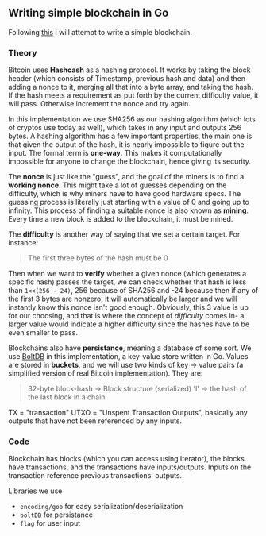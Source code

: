 ## Writing simple blockchain in Go

Following [this](https://jeiwan.net/posts/building-blockchain-in-go-part-1/) I will attempt to write a simple blockchain. 

### Theory

Bitcoin uses **Hashcash** as a hashing protocol. It works by taking the block header (which consists of Timestamp, previous hash and data) and then adding a nonce to it, merging all that into a byte array, and taking the hash. If the hash meets a requirement as put forth by the current difficulty value, it will pass. Otherwise increment the nonce and try again. 

In this implementation we use SHA256 as our hashing algorithm (which lots of cryptos use today as well), which takes in any input and outputs 256 bytes. A hashing algorithm has a few important properties, the main one is that given the output of the hash, it is nearly impossible to figure out the input. The formal term is **one-way**. This makes it computationally impossible for anyone to change the blockchain, hence giving its security.

The **nonce** is just like the "guess", and the goal of the miners is to find a **working nonce**. This might take a lot of guesses depending on the difficulty, which is why miners have to have good hardware specs. The guessing process is literally just starting with a value of 0 and going up to infinity. This process of finding a suitable nonce is also known as **mining**. Every time a new block is added to the blockchain, it must be mined.

The **difficulty** is another way of saying that we set a certain target. For instance:
> The first three bytes of the hash must be 0

Then when we want to **verify** whether a given nonce (which generates a specific hash) passes the target, we can check whether that hash is less than `1<<(256 - 24)`, 256 because of SHA256 and -24 because then if any of the first 3 bytes are nonzero, it will automatically be larger and we will instantly know this nonce isn't good enough. Obviously, this 3 value is up for our choosing, and that is where the concept of *difficulty* comes in- a larger value would indicate a higher difficulty since the hashes have to be even smaller to pass. 

Blockchains also have **persistance**, meaning a database of some sort. We use [BoltDB](https://github.com/boltdb/bolt) in this implementation, a key-value store written in Go. Values are stored in **buckets**, and we will use two kinds of key -> value pairs (a simplified version of real Bitcoin implementation). They are:

> 32-byte block-hash -> Block structure (serialized)
> 'l' -> the hash of the last block in a chain

TX = "transaction"
UTXO = "Unspent Transaction Outputs", basically any outputs that have not been referenced by any inputs.

### Code

Blockchain has blocks (which you can access using Iterator), the blocks have transactions, and the transactions have inputs/outputs. Inputs on the transaction reference previous transactions' outputs.

Libraries we use
- `encoding/gob` for easy serialization/deserialization
- `boltDB` for persistance
- `flag` for user input
